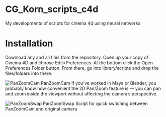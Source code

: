 # CG_Korn_scripts_c4d
My developments of scripts for cinema 4d using neural networks

# Installation
Download any and all files from the repository. Open up your copy of Cinema 4D and choose Edit>Preferences. At the bottom click the Open Preferences Folder button. From there, go into library/scripts and drop the files/folders into there.

![PanZoomCam](https://github.com/user-attachments/assets/6479187a-5872-4159-b7a8-c801432cef61)
PanZoomCam
If you’ve worked in Maya or Blender,
you probably know how convenient the 2D Pan/Zoom feature is —
you can pan and zoom inside the viewport without affecting the camera’s perspective.

![PanZoomSwap](https://github.com/user-attachments/assets/602b2696-4e58-4e74-9c7a-9eff4835a8c6)
PanZoomSwap
Script for quick switching between PanZoomCam and original camera
